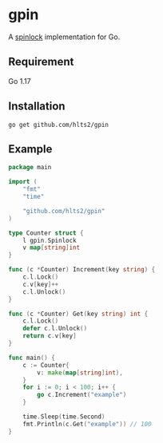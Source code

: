 # gpin
A [spinlock](https://en.wikipedia.org/wiki/Spinlock) implementation for Go. 

## Requirement

Go 1.17


## Installation
```shell
go get github.com/hlts2/gpin
```

## Example

```go
package main

import (
	"fmt"
	"time"

	"github.com/hlts2/gpin"
)

type Counter struct {
	l gpin.Spinlock
	v map[string]int
}

func (c *Counter) Increment(key string) {
	c.l.Lock()
	c.v[key]++
	c.l.Unlock()
}

func (c *Counter) Get(key string) int {
	c.l.Lock()
	defer c.l.Unlock()
	return c.v[key]
}

func main() {
	c := Counter{
		v: make(map[string]int),
	}
	for i := 0; i < 100; i++ {
		go c.Increment("example")
	}

	time.Sleep(time.Second)
	fmt.Println(c.Get("example")) // 100
}

```
